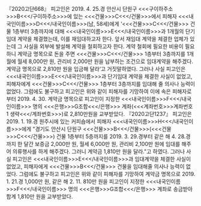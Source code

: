 『2020고단668』
피고인은 2019. 4. 25.경 안산시 단원구 <<<구이하주소>>>B<<</구이하주소>>>에 있는 <<<건물>>>C<<</건물>>>에서 피해자 <<<내국인이름>>>D<<</내국인이름>>>(남, 58세)에게 ‘<<<건물>>>C<<</건물>>> 건물 1층부터 3층까지에 대해 <<<내국인이름>>>E<<</내국인이름>>>과 1개월의 단기임대 계약을 체결했는데, 이를 재임대하고자 한다. 앞서 재임대 계약을 체결한 업체가 있는데 그 사실을 외부에 발설해 계약을 철회하고자 한다. 계약 철회에 필요한 비용이 필요하니 계약금 명목으로 돈을 주면 <<<건물>>>C<<</건물>>> 1층부터 3층까지를 1개월에 월세 8,000만 원, 관리비 2,000만 원을 납부하는 조건으로 임대계약을 해주겠다. 계약금 명목으로 2,810만 원을 입금해 달라‘고 거짓말하였다.
그러나 사실 피고인은 <<<내국인이름>>>E<<</내국인이름>>>과 단기임대 계약을 체결한 사실이 없었고, 피해자에게 <<<건물>>>C<<</건물>>> 1층부터 3층까지를 임대해 줄 의사나 능력이 없었다.
그럼에도 불구하고 피고인은 위와 같이 피해자를 기망하여 이에 속은 피해자로부터 2019. 4. 30. 계약금 명목으로 피고인이 지정한 <<<내국인이름>>>F<<</내국인이름>>> 명의 <<<은행>>>G조합<<</은행>>> 계좌(<<<계좌번호>>>계좌번호 1 생략<<</계좌번호>>>)로 2,810만원을 교부받았다.
『2020고단1237』
피고인은 2019. 1. 19.경 원주시에 있는 커피숍에서 피해자 <<<내국인이름>>>H<<</내국인이름>>>에게 "경기도 안산시 단원구 <<<건물>>>B<<</건물>>>(<<<건물>>>C<<</건물>>>) 건물 1층부터 5층까지를 2019. 3. 29.경부터 같은 해 4. 28.경까지 한 달간 보증금 2,000만 원, 월세 6,000만 원, 관리비 2,100만 원에 임대를 해주어 의류행사를 하게 해주겠다. 그러니 계약금 1,810만 원을 달라."고 하였다.
그러나 사실 피고인은 <<<내국인이름>>>E<<</내국인이름>>>과 임대계약을 체결한 사실이 없었고, 피해자에게 <<<건물>>>B<<</건물>>> 건물을 임대해줄 의사나 능력이 없었다.
그럼에도 불구하고 피고인은 위와 같이 피해자를 기망하여 계약금 명목으로 2019. 1. 21.경 1,000만 원, 같은 해 2. 11. 810만 원을 피고인이 지정한 <<<내국인이름>>>F<<</내국인이름>>> 명의 <<<은행>>>G조합<<</은행>>> 계좌로 송금받아 합계 1,810만 원을 교부받았다.